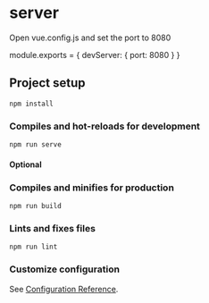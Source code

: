 # server
Open vue.config.js and set the port to 8080

module.exports = {
  devServer: {
    port: 8080
  }
}

## Project setup
```
npm install
```

### Compiles and hot-reloads for development
```
npm run serve
```

#### Optional
### Compiles and minifies for production
```
npm run build
```

### Lints and fixes files
```
npm run lint
```

### Customize configuration
See [Configuration Reference](https://cli.vuejs.org/config/).
